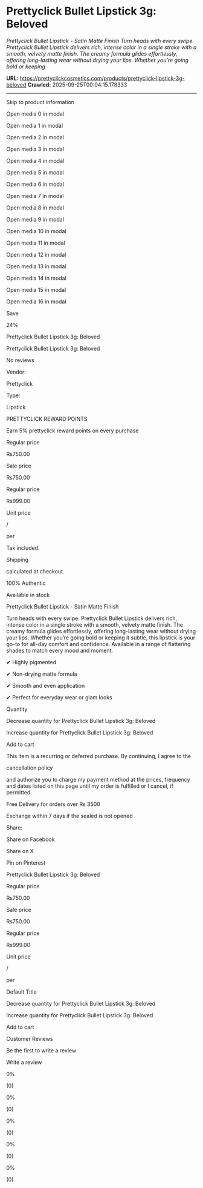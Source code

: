 # Prettyclick Bullet Lipstick 3g: Beloved

*Prettyclick Bullet Lipstick - Satin Matte Finish Turn heads with every swipe. Prettyclick Bullet Lipstick delivers rich, intense color in a single stroke with a smooth, velvety matte finish. The creamy formula glides effortlessly, offering long-lasting wear without drying your lips. Whether you’re going bold or keeping*

**URL:** https://prettyclickcosmetics.com/products/prettyclick-lipstick-3g-beloved
**Crawled:** 2025-09-25T00:04:15.178333

---

Skip to product information

Open media 0 in modal

Open media 1 in modal

Open media 2 in modal

Open media 3 in modal

Open media 4 in modal

Open media 5 in modal

Open media 6 in modal

Open media 7 in modal

Open media 8 in modal

Open media 9 in modal

Open media 10 in modal

Open media 11 in modal

Open media 12 in modal

Open media 13 in modal

Open media 14 in modal

Open media 15 in modal

Open media 16 in modal

Save

24%

Prettyclick Bullet Lipstick 3g: Beloved

Prettyclick Bullet Lipstick 3g: Beloved

No reviews

Vendor:

Prettyclick

Type:

Lipstick

PRETTYCLICK REWARD POINTS

Earn 5% prettyclick reward points on every purchase

Regular price

Rs750.00

Sale price

Rs750.00

Regular price

Rs999.00

Unit price

/

per

Tax included.

Shipping

calculated at checkout.

100% Authentic

Available in stock

Prettyclick Bullet Lipstick - Satin Matte Finish

Turn heads with every swipe. Prettyclick Bullet Lipstick delivers rich, intense color in a single stroke with a smooth, velvety matte finish. The creamy formula glides effortlessly, offering long-lasting wear without drying your lips. Whether you’re going bold or keeping it subtle, this lipstick is your go-to for all-day comfort and confidence. Available in a range of flattering shades to match every mood and moment.

✔ Highly pigmented

✔ Non-drying matte formula

✔ Smooth and even application

✔ Perfect for everyday wear or glam looks

Quantity

Decrease quantity for Prettyclick Bullet Lipstick 3g: Beloved

Increase quantity for Prettyclick Bullet Lipstick 3g: Beloved

Add to cart

This item is a recurring or deferred purchase. By continuing, I agree to the

cancellation policy

and authorize you to charge my payment method at the prices, frequency and dates listed on this page until my order is fulfilled or I cancel, if permitted.

Free Delivery for orders over Rs 3500

Exchange within 7 days if the sealed is not opened

Share:

Share on Facebook

Share on X

Pin on Pinterest

Prettyclick Bullet Lipstick 3g: Beloved

Regular price

Rs750.00

Sale price

Rs750.00

Regular price

Rs999.00

Unit price

/

per

Default Title

Decrease quantity for Prettyclick Bullet Lipstick 3g: Beloved

Increase quantity for Prettyclick Bullet Lipstick 3g: Beloved

Add to cart

Customer Reviews

Be the first to write a review

Write a review

0%

(0)

0%

(0)

0%

(0)

0%

(0)

0%

(0)